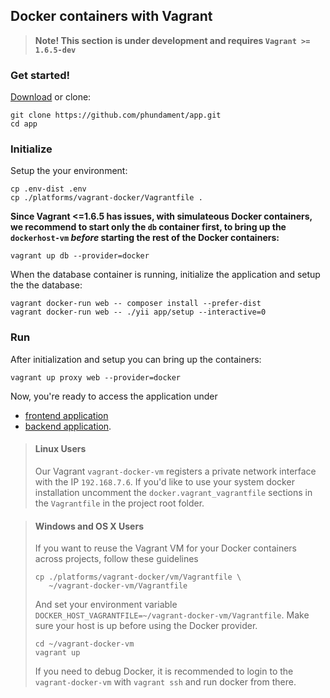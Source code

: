 Docker containers with Vagrant
------------------------------

> **Note! This section is under development and requires `Vagrant >= 1.6.5-dev`**

### Get started!

[Download](https://github.com/phundament/app/tags) or clone:

    git clone https://github.com/phundament/app.git
    cd app

### Initialize

Setup the your environment:

    cp .env-dist .env
    cp ./platforms/vagrant-docker/Vagrantfile .

**Since Vagrant <=1.6.5 has issues, with simulateous Docker containers, we recommend to start only the `db` container first, 
to bring up the `dockerhost-vm` _before_ starting the rest of the Docker containers:**

    vagrant up db --provider=docker

When the database container is running, initialize the application and setup the the database:

    vagrant docker-run web -- composer install --prefer-dist
    vagrant docker-run web -- ./yii app/setup --interactive=0

### Run

After initialization and setup you can bring up the containers:

    vagrant up proxy web --provider=docker

Now, you're ready to access the application under
 
 - [frontend application](http://docker.192.168.7.6.xip.io:22280)
 - [backend application](http://docker.192.168.7.6.xip.io:22281).


> #### Linux Users
>
> Our Vagrant `vagrant-docker-vm` registers a private network interface with the IP `192.168.7.6`.
> If you'd like to use your system docker installation uncomment the `docker.vagrant_vagrantfile` sections in the `Vagrantfile`
> in the project root folder. 


> #### Windows and OS X Users 
>
> If you want to reuse the Vagrant VM for your Docker containers across projects, follow these guidelines
>
> ```
> cp ./platforms/vagrant-docker/vm/Vagrantfile \
>    ~/vagrant-docker-vm/Vagrantfile
> ```
>
> And set your environment variable `DOCKER_HOST_VAGRANTFILE=~/vagrant-docker-vm/Vagrantfile`.
> Make sure your host is up before using the Docker provider.
>
> ```
> cd ~/vagrant-docker-vm
> vagrant up
> ```
>
> If you need to debug Docker, it is recommended to login to the `vagrant-docker-vm` with `vagrant ssh` and run docker from there.
